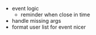 * event logic
  - reminder when close in time
* handle missing args
* format user list for event nicer
